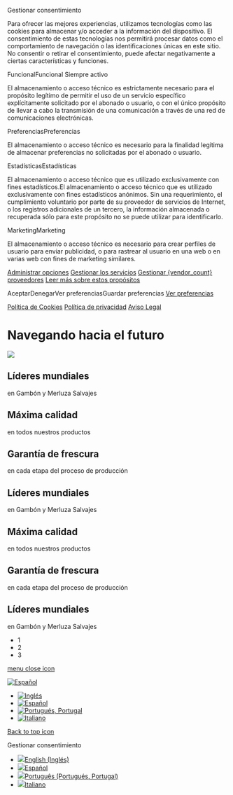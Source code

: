 Gestionar consentimiento

Para ofrecer las mejores experiencias, utilizamos tecnologías como las cookies para almacenar y/o acceder a la información del dispositivo. El consentimiento de estas tecnologías nos permitirá procesar datos como el comportamiento de navegación o las identificaciones únicas en este sitio. No consentir o retirar el consentimiento, puede afectar negativamente a ciertas características y funciones.

FuncionalFuncional
Siempre activo

El almacenamiento o acceso técnico es estrictamente necesario para el propósito legítimo de permitir el uso de un servicio específico explícitamente solicitado por el abonado o usuario, o con el único propósito de llevar a cabo la transmisión de una comunicación a través de una red de comunicaciones electrónicas.

PreferenciasPreferencias

El almacenamiento o acceso técnico es necesario para la finalidad legítima de almacenar preferencias no solicitadas por el abonado o usuario.

EstadísticasEstadísticas

El almacenamiento o acceso técnico que es utilizado exclusivamente con fines estadísticos.El almacenamiento o acceso técnico que es utilizado exclusivamente con fines estadísticos anónimos. Sin una requerimiento, el cumplimiento voluntario por parte de su proveedor de servicios de Internet, o los registros adicionales de un tercero, la información almacenada o recuperada sólo para este propósito no se puede utilizar para identificarlo.

MarketingMarketing

El almacenamiento o acceso técnico es necesario para crear perfiles de usuario para enviar publicidad, o para rastrear al usuario en una web o en varias web con fines de marketing similares.

[Administrar opciones](https://www.iberconsa.com/es/politica-de-cookies#cmplz-manage-consent-container) [Gestionar los servicios](https://www.iberconsa.com/es/politica-de-cookies#cmplz-cookies-overview) [Gestionar {vendor\_count} proveedores](https://www.iberconsa.com/es/politica-de-cookies#cmplz-tcf-wrapper) [Leer más sobre estos propósitos](https://cookiedatabase.org/tcf/purposes/)

AceptarDenegarVer preferenciasGuardar preferencias [Ver preferencias](https://www.iberconsa.com/es/politica-de-cookies#cmplz-manage-consent-container)

[Política de Cookies](https://www.iberconsa.com/es/politica-de-cookies) [Política de privacidad](https://www.iberconsa.com/es/politica-de-privacidad) [Aviso Legal](https://www.iberconsa.com/es/aviso-legal)

# Navegando hacia    el futuro

[![](https://www.iberconsa.com/wp-content/uploads/2024/09/pez-2024-09-30-pez.svg)](https://www.iberconsa.com/es#Introduccion "")

## Líderes   mundiales

en Gambón y Merluza Salvajes

## Máxima   calidad

en todos nuestros productos

## Garantía   de frescura

en cada etapa del proceso de producción

## Líderes   mundiales

en Gambón y Merluza Salvajes

## Máxima   calidad

en todos nuestros productos

## Garantía   de frescura

en cada etapa del proceso de producción

## Líderes   mundiales

en Gambón y Merluza Salvajes

- 1
- 2
- 3

[menu close icon](https://www.iberconsa.com/es#)

[![Español](https://www.iberconsa.com/wp-content/uploads/flags/Bandera-Espana.svg)](https://www.iberconsa.com/es#)

- [![Inglés](https://www.iberconsa.com/wp-content/uploads/flags/Bandera-Reino-Unido.svg)](https://www.iberconsa.com/)
- [![Español](https://www.iberconsa.com/wp-content/uploads/flags/Bandera-Espana.svg)](https://www.iberconsa.com/es)
- [![Portugués, Portugal](https://www.iberconsa.com/wp-content/uploads/flags/Bandera-Portugal.svg)](https://www.iberconsa.com/pt-pt)
- [![Italiano](https://www.iberconsa.com/wp-content/uploads/flags/Bandera-Italia.svg)](https://www.iberconsa.com/it)

[Back to top icon](https://www.iberconsa.com/es)

Gestionar consentimiento

- [![](https://www.iberconsa.com/wp-content/uploads/flags/Bandera-Reino-Unido.svg)English (Inglés)](https://www.iberconsa.com/)
- [![](https://www.iberconsa.com/wp-content/uploads/flags/Bandera-Espana.svg)Español](https://www.iberconsa.com/es)
- [![](https://www.iberconsa.com/wp-content/uploads/flags/Bandera-Portugal.svg)Português (Portugués, Portugal)](https://www.iberconsa.com/pt-pt)
- [![](https://www.iberconsa.com/wp-content/uploads/flags/Bandera-Italia.svg)Italiano](https://www.iberconsa.com/it)